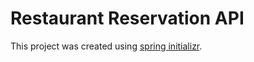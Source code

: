# Restaurant Reservation API

This project was created using [spring initializr](https://start.spring.io/).
